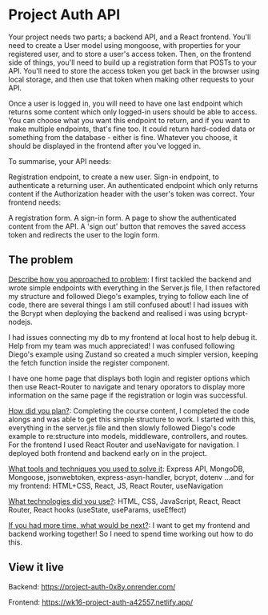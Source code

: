 # Project Auth API

Your project needs two parts; a backend API, and a React frontend. You'll need to create a User model using mongoose, with properties for your registered user, and to store a user's access token. Then, on the frontend side of things, you'll need to build up a registration form that POSTs to your API. You'll need to store the access token you get back in the browser using local storage, and then use that token when making other requests to your API.

Once a user is logged in, you will need to have one last endpoint which returns some content which only logged-in users should be able to access. You can choose what you want this endpoint to return, and if you want to make multiple endpoints, that's fine too. It could return hard-coded data or something from the database - either is fine. Whatever you choose, it should be displayed in the frontend after you've logged in.

To summarise, your API needs:

Registration endpoint, to create a new user.
Sign-in endpoint, to authenticate a returning user.
An authenticated endpoint which only returns content if the Authorization header with the user's token was correct.
Your frontend needs:

A registration form.
A sign-in form.
A page to show the authenticated content from the API.
A 'sign out' button that removes the saved access token and redirects the user to the login form.

## The problem

<ins>Describe how you approached to problem</ins>: I first tackled the backend and wrote simple endpoints with everything in the Server.js file, I then refactored my structure and followed Diego's examples, trying to follow each line of code, there are several things I am still confused about! I had issues with the Bcrypt when deploying the backend and realised i was using bcrypt-nodejs. 

I had issues connecting my db to my frontend at local host to help debug it. Help from my team was much appreciated! I was confused following Diego's example using Zustand so created a much simpler version, keeping the fetch function inside the register component.

I have one home page that displays both login and register options which then use React-Router to navigate and tenary oporators to display more information on the same page if the registration or login was successful.

<ins>How did you plan?</ins>: Completing the course content, I completed the code alongs and was able to get this simple structure to work. I started with this, everything in the server.js file and then slowly followed Diego's code example to re:structure into models, middleware, controllers, and routes. For the frontend I used React Router and useNavigate for navigation. I deployed both frontend and backend early on in the project.

<ins>What tools and techniques you used to solve it</ins>: Express API, MongoDB, Mongoose, jsonwebtoken, express-asyn-handler, bcrypt, dotenv  ...and for my frontend: HTML+CSS, React, JS, React Router, useNavigation

<ins>What technologies did you use?</ins>: HTML, CSS, JavaScript, React, React Router, React hooks (useState, useParams, useEffect)

<ins>If you had more time, what would be next?</ins>: I want to get my frontend and backend working together! So I need to spend time working out how to do this.

## View it live

Backend: https://project-auth-0x8y.onrender.com/

Frontend: https://wk16-project-auth-a42557.netlify.app/

